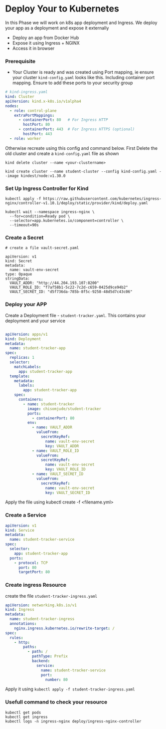 # Deploy Your to Kubernetes 
In this Phase we will work on k8s app deployment and  Ingress. We deploy your app as a deployment and expose it externally

- Deploy an app from Docker Hub
- Expose it using Ingress + NGINX
- Access it in browser


### Prerequisite
- Your Cluster is ready and was created using Port mapping, ie ensure your cluster `kind-config.yaml` looks like this. Including container port mapping. Ensure to add these ports to your security group

```yml
# kind-ingress.yaml
kind: Cluster
apiVersion: kind.x-k8s.io/v1alpha4
nodes:
  - role: control-plane
    extraPortMappings:
      - containerPort: 80   # For Ingress HTTP
        hostPort: 80
      - containerPort: 443  # For Ingress HTTPS (optional)
        hostPort: 443
  - role: worker
```

Otherwise recreate using this config and command below. First Delete the old cluster and create a `kind-config.yaml` file as shown

```
kind delete cluster --name <your-clustername>

kind create cluster --name student-cluster --config kind-config.yaml --image kindest/node:v1.30.0

```


### Set Up Ingress Controller for Kind

```
kubectl apply -f https://raw.githubusercontent.com/kubernetes/ingress-nginx/controller-v1.10.1/deploy/static/provider/kind/deploy.yaml

kubectl wait --namespace ingress-nginx \
  --for=condition=Ready pod \
  --selector=app.kubernetes.io/component=controller \
  --timeout=90s

```

### Create  a Secret

```
# create a file vault-secret.yaml

apiVersion: v1
kind: Secret
metadata:
  name: vault-env-secret
type: Opaque
stringData:
  VAULT_ADDR: "http://44.204.193.107:8200"
  VAULT_ROLE_ID: "f7af58b1-5c22-7c2d-c659-0425d9ce94b2"
  VAULT_SECRET_ID: "d5f736da-785b-8f5c-9258-48d5d7c43c06"
```

### Deploy your APP

Create a Deployment file - `student-tracker.yaml`. This contains your deployment and your service

```yml

apiVersion: apps/v1
kind: Deployment
metadata:
  name: student-tracker-app
spec:
  replicas: 1
  selector:
    matchLabels:
      app: student-tracker-app
  template:
    metadata:
      labels:
        app: student-tracker-app
    spec:
      containers:
        - name: student-tracker
          image: chisomjude/student-tracker
          ports:
            - containerPort: 80
          env:
            - name: VAULT_ADDR
              valueFrom:
                secretKeyRef:
                  name: vault-env-secret
                  key: VAULT_ADDR
            - name: VAULT_ROLE_ID
              valueFrom:
                secretKeyRef:
                  name: vault-env-secret
                  key: VAULT_ROLE_ID
            - name: VAULT_SECRET_ID
              valueFrom:
                secretKeyRef:
                  name: vault-env-secret
                  key: VAULT_SECRET_ID

```

Apply the file using kubectl create -f <filename.yml>



### Create a Service 

```yml
apiVersion: v1
kind: Service
metadata:
  name: student-tracker-service
spec:
  selector:
    app: student-tracker-app
  ports:
    - protocol: TCP
      port: 80
      targetPort: 80

```

### Create ingress Resource
create the file  `student-tracker-ingress.yaml`

```yml
apiVersion: networking.k8s.io/v1
kind: Ingress
metadata:
  name: student-tracker-ingress
  annotations:
    nginx.ingress.kubernetes.io/rewrite-target: /
spec:
  rules:
    - http:
        paths:
          - path: /
            pathType: Prefix
            backend:
              service:
                name: student-tracker-service
                port:
                  number: 80
```

Apply it using `kubectl apply -f student-tracker-ingress.yaml`

### Usefull command to check your resource

```
kubectl get pods
kubectl get ingress
kubectl logs -n ingress-nginx deploy/ingress-nginx-controller

```
